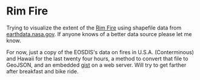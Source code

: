 # Rim Fire

Trying to visualize the extent of the [Rim Fire](http://www.latimes.com/local/lanow/la-me-ln-yosemite-fire-san-francisco-power-rim-fire20130823,0,1157539.story) using shapefile data from [earthdata.nasa.gov](https://earthdata.nasa.gov/data/near-real-time-data/firms/active-fire-data). If anyone knows of a better data source please let me know.

For now, just a copy of the EOSDIS's data on fires in U.S.A. (Conterminous) and Hawaii for the last twenty four hours, a method to convert that file to GeoJSON, and an embedded [gist](https://gist.github.com/ngoldman/6328849) on a web server. Will try to get farther after breakfast and bike ride.